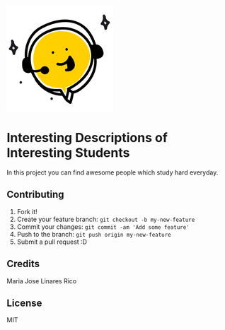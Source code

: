 ![oops, image not found](img/yellow_icon.png "Yellow Icon")


# Interesting Descriptions of Interesting Students

In this project you can find awesome people which study hard everyday.


## Contributing

1. Fork it!
2. Create your feature branch: `git checkout -b my-new-feature`
3. Commit your changes: `git commit -am 'Add some feature'`
4. Push to the branch: `git push origin my-new-feature`
5. Submit a pull request :D


## Credits
Maria Jose Linares Rico


## License

MIT
